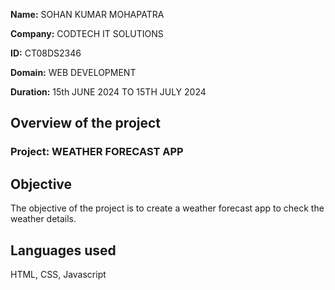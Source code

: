 **Name:** SOHAN KUMAR MOHAPATRA



**Company:** CODTECH IT SOLUTIONS



**ID:** CT08DS2346



**Domain:** WEB DEVELOPMENT



**Duration:** 15th JUNE 2024 TO 15TH JULY 2024



## Overview of the project



### Project: WEATHER FORECAST APP



## Objective



The objective of the project is to create a weather forecast app to check the weather details.



## Languages used



HTML, CSS, Javascript 
